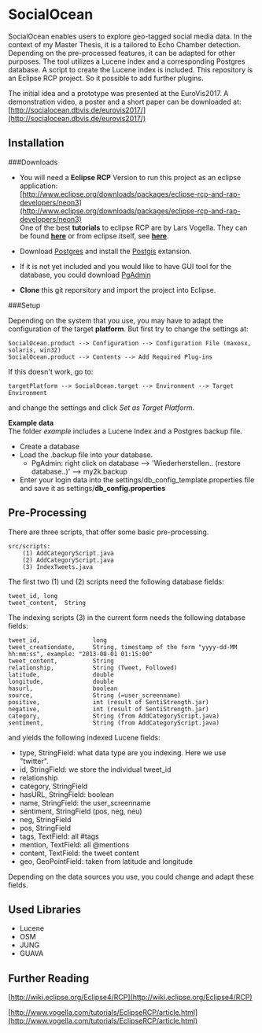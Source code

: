 # SocialOcean
SocialOcean enables users to explore geo-tagged social media data.
In the context of my Master Thesis, it is a tailored to Echo Chamber detection.
Depending on the pre-processed features, it can be adapted for other purposes.
The tool utilizes a Lucene index and a corresponding Postgres database.
A script to create the Lucene index is included.
This repository is an Eclipse RCP project. So it possible to add further plugins.

The initial idea and a prototype was presented at the EuroVis2017.
A demonstration video, a poster and a short paper can be downloaded at: [http://socialocean.dbvis.de/eurovis2017/](http://socialocean.dbvis.de/eurovis2017/)


## Installation

###Downloads

- You will need a **Eclipse RCP** Version to run this project as an eclipse application:  
[http://www.eclipse.org/downloads/packages/eclipse-rcp-and-rap-developers/neon3](http://www.eclipse.org/downloads/packages/eclipse-rcp-and-rap-developers/neon3)  
One of the best **tutorials** to eclipse RCP are by Lars Vogella. They can be found [**here**](http://www.vogella.com/tutorials/EclipseRCP/article.html)
or from eclipse itself, see [**here**](http://wiki.eclipse.org/Eclipse4/RCP).

- Download [Postgres](https://www.postgresql.org) and install the [Postgis](http://postgis.net) extansion.

- If it is not yet included and you would like to have GUI tool for the database, you could download [PgAdmin](https://www.pgadmin.org)

- **Clone** this git reporsitory and import the project into Eclipse.

###Setup

Depending on the system that you use, you may have to adapt the configuration of the target **platform**.
But first try to change the settings at:

	SocialOcean.product --> Configuration --> Configuration File (maxosx, solaris, win32)
	SocialOcean.product --> Contents --> Add Required Plug-ins
If this doesn't work, go to:

	targetPlatform --> SocialOcean.target --> Environment --> Target Environment
and change the settings and click *Set as Target Platform*.

**Example data**  
The folder *example* includes a Lucene Index and a Postgres backup file.

- Create a database
- Load the .backup file into your database.
	- PgAdmin: right click on database --> 'Wiederherstellen.. (restore database..)' --> my2k.backup 
- Enter your login data into the settings/db\_config\_template.properties file and save it as settings/**db\_config.properties**

## Pre-Processing

There are three scripts, that offer some basic pre-processing.

	src/scripts:
		(1) AddCategoryScript.java
		(2) AddCategoryScript.java
		(3) IndexTweets.java

The first two (1) und (2) scripts need the following database fields:

	tweet_id, long
	tweet_content,  String

The indexing scripts (3) in the current form needs the following database fields:

	tweet_id, 				long
	tweet_creationdate, 	String, timestamp of the form "yyyy-dd-MM hh:mm:ss", example: "2013-08-01 01:15:00"
	tweet_content, 			String
	relationship, 			String (Tweet, Followed)
	latitude, 				double
	longitude, 				double
	hasurl, 				boolean
	source, 				String (=user_screenname)
	positive, 				int (result of SentiStrength.jar)
	negative, 				int (result of SentiStrength.jar)
	category, 				String (from AddCategoryScript.java)
	sentiment, 				String (from AddCategoryScript.java)

and yields the following indexed Lucene fields:

- type, StringField: what data type are you indexing. Here we use "twitter".
- id, StringField: we store the individual tweet\_id
- relationship
- category, StringField
- hasURL, StringField: boolean
- name, StringField: the user\_screenname
- sentiment, StringField (pos, neg, neu)
- neg, StringField
- pos, StringField
- tags, TextField: all #tags
- mention, TextField: all @mentions
- content, TextField: the tweet content
- geo, GeoPointField: taken from latitude and longitude

Depending on the data sources you use, you could change and adapt these fields.

## Used Libraries
- Lucene
- OSM
- JUNG
- GUAVA


## Further Reading

[http://wiki.eclipse.org/Eclipse4/RCP](http://wiki.eclipse.org/Eclipse4/RCP)

[http://www.vogella.com/tutorials/EclipseRCP/article.html](http://www.vogella.com/tutorials/EclipseRCP/article.html)
